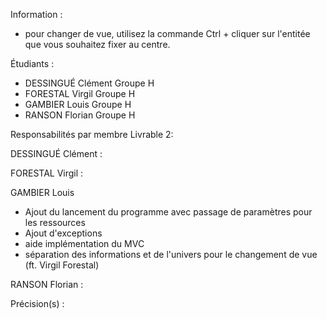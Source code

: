 Information :
- pour changer de vue, utilisez la commande Ctrl + cliquer sur l'entitée
que vous souhaitez fixer au centre.


Étudiants :
- DESSINGUÉ Clément Groupe H
- FORESTAL Virgil Groupe H
- GAMBIER Louis Groupe H
- RANSON Florian Groupe H

Responsabilités par membre Livrable 2:

DESSINGUÉ Clément :


FORESTAL Virgil :


GAMBIER Louis 
- Ajout du lancement du programme avec passage de paramètres pour les ressources
- Ajout d'exceptions
- aide implémentation du MVC
- séparation des informations et de l'univers pour le changement de vue (ft. Virgil Forestal)


RANSON Florian :


Précision(s) :
